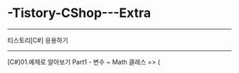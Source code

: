 # -Tistory-CShop---Extra

-----------------------------------


티스토리[C#] 응용하기

-----------------------------------

[C#]01.예제로 알아보기 Part1 - 변수 ~ Math 클래스 => (
